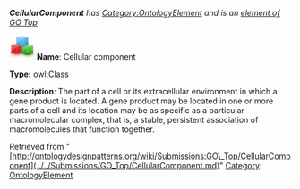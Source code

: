 ___CellularComponent__ has [Category:OntologyElement](../../Category/OntologyElement.md "Category:OntologyElement") and is an [element of](../../Property/ElementOf.md "Property:ElementOf") [GO Top](../../Submissions/GO_Top.md "Submissions:GO Top")_


  




[![Class](../../images/thumb/2/27/Class.gif/45px-Class.gif)](../../Image/Class.gif.md "Class")
__Name__: Cellular component 


__Type:__ owl:Class 


__Description__: The part of a cell or its extracellular environment in which a gene product is located. A gene product may be located in one or more parts of a cell and its location may be as specific as a particular macromolecular complex, that is, a stable, persistent association of macromolecules that function together. 





Retrieved from "[http://ontologydesignpatterns.org/wiki/Submissions:GO\_Top/CellularComponent](../../Submissions/GO_Top/CellularComponent.md)"
 [Category](http://ontologydesignpatterns.org/wiki/Special:Categories "Special:Categories"): [OntologyElement](../../Category/OntologyElement.md "Category:OntologyElement")